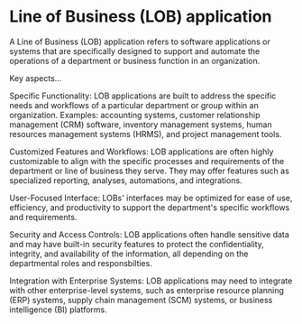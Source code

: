 # Line of Business (LOB) application

A Line of Business (LOB) application refers to software applications or systems that are specifically designed to support and automate the operations of a department or business function in an organization.

Key aspects…

Specific Functionality: LOB applications are built to address the specific needs and workflows of a particular department or group within an organization. Examples: accounting systems, customer relationship management (CRM) software, inventory management systems, human resources management systems (HRMS), and project management tools.

Customized Features and Workflows: LOB applications are often highly customizable to align with the specific processes and requirements of the department or line of business they serve. They may offer features such as specialized reporting, analyses, automations, and integrations.

User-Focused Interface: LOBs' interfaces may be optimized for ease of use, efficiency, and productivity to support the department's specific workflows and requirements.

Security and Access Controls: LOB applications often handle sensitive data and may have built-in security features to protect the confidentiality, integrity, and availability of the information, all depending on the departmental roles and responsbilties.

Integration with Enterprise Systems: LOB applications may need to integrate with other enterprise-level systems, such as enterprise resource planning (ERP) systems, supply chain management (SCM) systems, or business intelligence (BI) platforms.